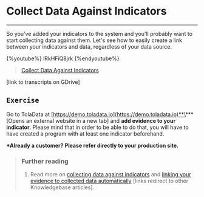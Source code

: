 # Collect Data Against Indicators

---

So you've added your indicators to the system and you'll probably want to start collecting data against them. Let's see how to easily create a link between your indicators and data, regardless of your data source.

{%youtube%} lRkHFiQ8jrk {%endyoutube%}  
> [Collect Data Against Indicators](https://www.youtube.com/embed/lRkHFiQ8jrk?rel=0)

\[link to transcripts on GDrive\] 

## `Exercise`

Go to TolaData at [https://demo.toladata.io](https://demo.toladata.io)**\*** \[Opens an external website in a new tab\] and **add evidence to your indicator**. Please mind that in order to be able to do that, you will have to have created a program with at least one indicator beforehand. 

**\*Already a customer? Please refer directly to your production site.**

> ### Further reading
>
> 1. Read more on [collecting data against indicators](https://help.toladata.com/8-indicators/adding-collected-data.html) and [linking your evidence to collected data automatically](https://help.toladata.com/8-indicators/linking-evidence-to-collected-data.html) \[links redirect to other Knowledgebase articles\].

## 



